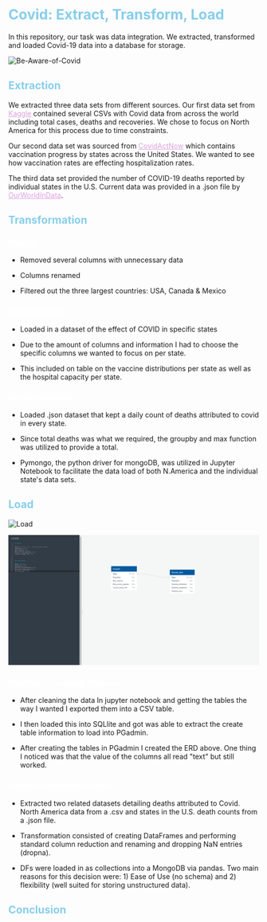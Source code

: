 <h1 style="color:#87CEEB">Covid: Extract, Transform, Load</h1>

In this repository, our task was data integration. We extracted, transformed and loaded Covid-19 data into a database for storage.

![Be-Aware-of-Covid](https://www.thinkglobalhealth.org/sites/default/files/styles/max_2600x2600/public/2020-05/UCSF.HEAL-CoV-Navajo-5.20.20-RTX7CQ87-SIXTEEN-NINE_0.jpg?itok=gUOeogcr)

<h2 style="color:#87CEEB">Extraction</h2>

We extracted three data sets from different sources. Our first data set from <a href="https://www.kaggle.com/iamsouravbanerjee/covid19-dataset-world-and-continent-wise?select=Covid+Data+-+World.csv" target="_blank" style="color:#DDA0DD">Kaggle</a> contained several CSVs with Covid data from across the world including total cases, deaths and recoveries. We chose to focus on North America for this process due to time constraints. 

Our second data set was sourced from <a href="https://covidactnow.org/?s=23261246" target="_blank" style="color:#DDA0DD">CovidActNow</a> which contains vaccination progress by states across the United States. We wanted to see how vaccination rates are effecting hospitalization rates.

The third data set provided the number of COVID-19 deaths reported by individual states in the U.S. Current data was provided in a .json file by <a href="https://ourworldindata.org/covid-deaths" target="_blank" style="color:#DDA0DD">OurWorldInData</a>.  


<h2 style="color:#87CEEB">Transformation</h2>

<h3 style="color:#FFFFFF">Kaggle:</h3>

* Removed several columns with unnecessary data

* Columns renamed

* Filtered out the three largest countries: USA, Canada & Mexico

<h3 style="color:#FFFFFF">CovidActNow:</h3>

* Loaded in a dataset of the effect of COVID in specific states

* Due to the amount of columns and information I had to choose the specific columns we wanted to focus on per state. 

* This included on table on the vaccine distributions per state as well as the hospital capacity per state.

<h3 style="color:#FFFFFF">OurWorldInData:</h3>

* Loaded .json dataset that kept a daily count of deaths attributed to covid in every state. 

* Since total deaths was what we required, the groupby and max function was utilized to provide a total. 

* Pymongo, the python driver for mongoDB, was utilized in Jupyter Notebook to facilitate the data load of both N.America and the individual state's data sets.

<h2 style="color:#87CEEB">Load</h2>

![Load](https://images.unsplash.com/photo-1586108370625-70458e754bfa?ixid=MnwxMjA3fDB8MHxwaG90by1wYWdlfHx8fGVufDB8fHx8&ixlib=rb-1.2.1&auto=format&fit=crop&w=774&q=80)

![ERD](Visualizations/Capture.PNG)

<h3 style="color:#FFFFFF">Matthew's Loading Process: </h3>

* After cleaning the data In jupyter notebook and getting the tables the way I wanted I exported them into a CSV table.

* I then loaded this into SQLlite and got was able to extract the create table information to load into PGadmin.

* After creating the tables in PGadmin I created the ERD above. One thing I noticed was that the value of the columns all read "text" but still worked.

<h3 style="color:#FFFFFF">Darrell's Loading Process: </h3>

* Extracted two related datasets detailing deaths attributed to Covid. North America data from a .csv and states in the U.S. death counts from a .json file. 

* Transformation consisted of creating DataFrames and performing standard column reduction and renaming and dropping NaN entries (dropna).   

* DFs were loaded in as collections into a MongoDB via pandas. Two main reasons for this decision were: 1) Ease of Use (no schema) and 2) flexibility (well suited for   storing unstructured data). 

<h2 style="color:#87CEEB">Conclusion</h2>
